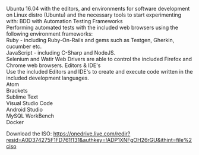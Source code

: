 
Ubuntu 16.04  with the editors,  and environments for software development on 
Linux distro (Ubuntu) and the necessary tools to start experimenting with:
BDD with Automation Testing Frameworks  
Performing automated tests with the included web browsers using the following environment frameworks:  
Ruby - including Ruby-On-Rails and gems such as Testgen, Gherkin, cucumber etc.  
JavaScript - including C-Sharp and NodeJS.  
Selenium and Watir Web Drivers are able to control the included Firefox and Chrome web browsers.
Editors & IDE's  
Use the included Editors and IDE's to create and execute code written in the included development languages.  
Atom  
Brackets  
Sublime Text  
Visual Studio Code  
Android Studio    
MySQL WorkBench  
Docker



Download the ISO:
https://onedrive.live.com/redir?resid=A0D374275F1FD761!131&authkey=!ADP1XNFgOH26rGU&ithint=file%2ciso
